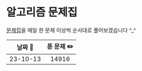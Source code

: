 # 알고리즘 문제집

<a href='https://github.com/tony9402/baekjoon/tree/main#%EA%B0%81-%EC%95%8C%EA%B3%A0%EB%A6%AC%EC%A6%98-%EB%AC%B8%EC%A0%9C%EC%A7%91'>문제집</a>을 매일 한 문제 이상씩 순서대로 풀어보겠습니다 ^\_^

| 날짜 📅  | 푼 문제 ✏️ |
| :------: | :--------: |
| 23-10-13 |   14916    |
